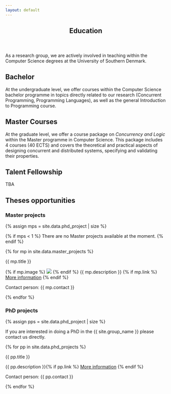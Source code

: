 ```yaml
---
layout: default
---
```


<article id="main"><header class="major container" markdown="1">

# Education

</header><section class="wrapper card style4 container"><div class="content"><section markdown="1">

As a research group, we are actively involved in teaching within the Computer Science degrees at the University of Southern Denmark.

## Bachelor

At the undergraduate level, we offer courses within the Computer Science bachelor programme in topics directly related to our research (Concurrent Programming, Programming Languages), as well as the general Introduction to Programming course.

## Master Courses

At the graduate level, we offer a course package on <i>Concurrency  and
Logic</i> within the Master programme in Computer Science. This package
includes 4 courses (40 ECTS) and covers the theoretical and practical
aspects of designing concurrent and distributed systems, specifying and
validating their properties.

## Talent Fellowship

TBA

## Theses opportunities

### Master projects
{% assign mps = site.data.phd_project | size %}

{% if mps < 1 %}
There are no Master projects available at the moment.
{% endif %}

{% for mp in site.data.master_projects %}

<div class="card mb-4">
    <div class="card-header alert-info">{{ mp.title }}</div>
  <div class="card-body">
    <p class="small card-text">
    {% if mp.image %}
      <img class="float-left mr-3 mb-2 img-fluid" src="{{mp.image}}">
    {% endif %}
    {{ mp.description }}
    {% if mp.link %}
    <a class="card-link" href="{{mp.link}}">More information</a>
    {% endif %}
    </p>  
    <span class="small">Contact person: {{ mp.contact }}</span>
  </div>
</div>

{% endfor %}

### PhD projects

{% assign pps = site.data.phd_project | size %}

If you are interested in doing a PhD in the {{ site.group_name }} please contact us directly.

{% for pp in site.data.phd_projects %}

<div class="card mb-4">
    <div class="card-header alert-success">{{ pp.title }}</div>
  <div class="card-body">
    <p class="small card-text">
    {{ pp.description }}{% if pp.link %}
    <a class="card-link" href="{{pp.link}}">More information</a>
    {% endif %}
    </p>  
    <span class="small">Contact person: {{ pp.contact }}</span>
  </div>
</div>

{% endfor %}

</section></div></section></article>